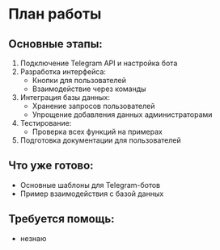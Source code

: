 # План работы

## Основные этапы:
1. Подключение Telegram API и настройка бота
2. Разработка интерфейса:
   - Кнопки для пользователей
   - Взаимодействие через команды
3. Интеграция базы данных:
   - Хранение запросов пользователей
   - Упрощение добавления данных администраторами
4. Тестирование:
   - Проверка всех функций на примерах
5. Подготовка документации для пользователей

## Что уже готово:
- Основные шаблоны для Telegram-ботов
- Пример взаимодействия с базой данных

## Требуется помощь:
- незнаю
